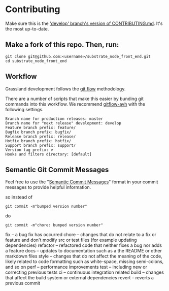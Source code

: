 # Contributing

Make sure this is the ['develop' branch's version of CONTRIBUTING.md](https://github.com/grasslandnetwork/substrate_node_front_end/blob/develop/CONTRIBUTING.md). It's the most up-to-date.

## Make a fork of this repo. Then, run:


```shell
git clone git@github.com:<username>/substrate_node_front_end.git
cd substrate_node_front_end
```

## Workflow
Grassland development follows the [git flow](https://www.git-tower.com/learn/git/ebook/en/command-line/advanced-topics/git-flow/) methodology.

There are a number of scripts that make this easier by bunding git commands into this workflow. We recommend [gitflow-avh](https://github.com/petervanderdoes/gitflow-avh/wiki) with the following settings.

```
Branch name for production releases: master 
Branch name for "next release" development: develop 
Feature branch prefix: feature/ 
Bugfix branch prefix: bugfix/ 
Release branch prefix: release/ 
Hotfix branch prefix: hotfix/ 
Support branch prefix: support/ 
Version tag prefix: v
Hooks and filters directory: [default]
```

## Semantic Git Commit Messages

Feel free to use the "[Semantic Commit Messages](https://gist.github.com/joshbuchea/6f47e86d2510bce28f8e7f42ae84c716)" format in your commit messages to provide helpful information.

so instead of

```
git commit -m"bumped version number"
```
do

```
git commit -m"chore: bumped version number"
```

fix – a bug fix has occurred
chore – changes that do not relate to a fix or feature and don't modify src or test files (for example updating dependencies)
refactor – refactored code that neither fixes a bug nor adds a feature 
docs – updates to documentation such as a the README or other markdown files
style – changes that do not affect the meaning of the code, likely related to code formatting such as white-space, missing semi-colons, and so on
perf – performance improvements
test – including new or correcting previous tests 
ci – continuous integration related
build – changes that affect the build system or external dependencies 
revert – reverts a previous commit 
